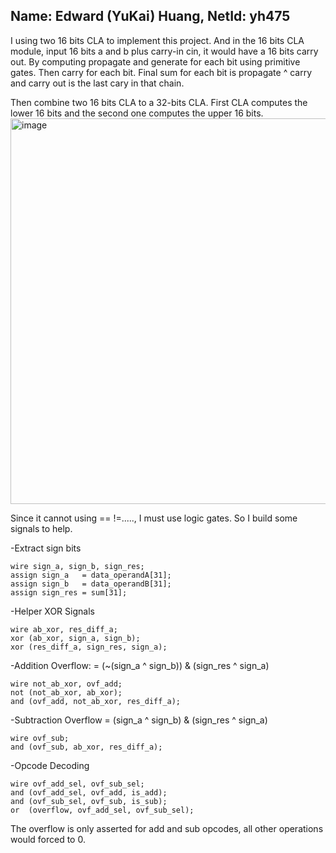 ## Name: Edward (YuKai) Huang, NetId: yh475
I using two 16 bits CLA to implement this project. And in the 16 bits CLA module, input 16 bits a and b plus carry-in cin, it would have a 16 bits carry out.
By computing propagate and generate for each bit using primitive gates. Then carry for each bit. Final sum for each bit is propagate ^ carry and carry out is the last cary in that chain. 

Then combine two 16 bits CLA to a 32-bits CLA. First CLA computes the lower 16 bits and the second one computes the upper 16 bits.
<img width="1587" height="617" alt="image" src="https://github.com/user-attachments/assets/6401f831-77f3-42f4-a2af-2a1946c16dae" />


Since it cannot using == !=....., I must use logic gates. So I build some signals to help.

-Extract sign bits
```
wire sign_a, sign_b, sign_res;
assign sign_a   = data_operandA[31]; 
assign sign_b   = data_operandB[31]; 
assign sign_res = sum[31]; 
```
-Helper XOR Signals
```
wire ab_xor, res_diff_a;
xor (ab_xor, sign_a, sign_b); 
xor (res_diff_a, sign_res, sign_a); 
```

-Addition Overflow: = (~(sign_a ^ sign_b)) & (sign_res ^ sign_a)
```
wire not_ab_xor, ovf_add;
not (not_ab_xor, ab_xor);
and (ovf_add, not_ab_xor, res_diff_a);
```

-Subtraction Overflow = (sign_a ^ sign_b) & (sign_res ^ sign_a)
```
wire ovf_sub;
and (ovf_sub, ab_xor, res_diff_a);
```

-Opcode Decoding
```
wire ovf_add_sel, ovf_sub_sel;
and (ovf_add_sel, ovf_add, is_add);
and (ovf_sub_sel, ovf_sub, is_sub);
or  (overflow, ovf_add_sel, ovf_sub_sel);
```

The overflow is only asserted for add and sub opcodes, all other operations would forced to 0.
